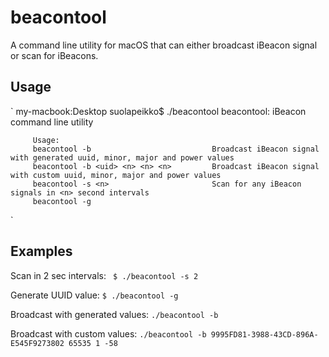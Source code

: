 # beacontool

A command line utility for macOS that can either broadcast iBeacon signal or scan for iBeacons.

## Usage

`
my-macbook:Desktop suolapeikko$ ./beacontool 
beacontool: iBeacon command line utility

         Usage:
         beacontool -b                           Broadcast iBeacon signal with generated uuid, minor, major and power values
         beacontool -b <uid> <n> <n> <n>         Broadcast iBeacon signal with custom uuid, minor, major and power values
         beacontool -s <n>                       Scan for any iBeacon signals in <n> second intervals
         beacontool -g
`

## Examples

Scan in 2 sec intervals: ` $ ./beacontool -s 2`

Generate UUID value: `$ ./beacontool -g`

Broadcast with generated values: `./beacontool -b`

Broadcast with custom values: `./beacontool -b 9995FD81-3988-43CD-896A-E545F9273802 65535 1 -58`
